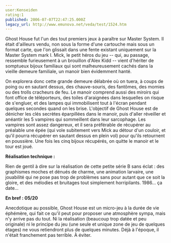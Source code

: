 ```yaml
---
user:Kenseiden
rating:1
published: 2006-07-07T22:47:25.000Z
legacy_url: http://www.emunova.net/veda/test/1524.htm
---
```

Ghost House fut l'un des tout premiers jeux à paraître sur Master System. Il était d'ailleurs vendu, non sous la forme d'une cartouche mais sous un format carte, que l'on glissait dans une fente existant uniquement sur la Master System mark I. Mick, le petit héros du jeu -- qui, au passage, ressemble furieusement à un brouillon d'Alex Kidd -- vient d'hériter de somptueux bijoux familiaux qui sont malheureusement cachés dans la vieille demeure familiale, un manoir bien évidemment hanté.  

  

On explorera donc cette grande demeure délabrée où on tuera, à coups de poing ou en sautant dessus, des chauve-souris, des fantômes, des momies ou des trolls cracheurs de feu. Le manoir comprend aussi des miroirs qui font office de téléporteurs, des toiles d'araignées dans lesquelles on risque de s'engluer, et des lampes qui immobilisent tout à l'écran pendant quelques secondes quand on les brise. L'objectif de Ghost House est de dénicher les clés secrètes éparpillées dans le manoir, puis d'aller réveiller et anéantir les 5 vampires qui sommeillent dans leur sarcophage. Les vampires sont assez dangereux, et il sera préférable de récupérer au préalable une épée (qui vole subitement vers Mick au détour d'un couloir, et qu'il pourra récupérer en sautant dessus en plein vol) pour qu'ils retournent en poussière. Une fois les cinq bijoux récupérés, on quitte le manoir et le tour est joué.  

  

**Réalisation technique :**   

Rien de gentil à dire sur la réalisation de cette petite série B sans éclat : des graphismes moches et dénués de charme, une animation larvaire, une jouabilité qui ne pose pas trop de problèmes sans pour autant que ce soit la gloire, et des mélodies et bruitages tout simplement horripilants. 1986... ça date...  

  

**En bref : 05/20**   

Anecdotique au possible, Ghost House est un micro-jeu à la durée de vie éphémère, qui fait ce qu'il peut pour proposer une atmosphère sympa, mais n'y arrive pas du tout. Ni la réalisation (beaucoup trop datée et peu originale) ni le principe du jeu (une seule et unique zone de jeu de quelques étages) ne vous retiendront plus de quelques minutes. Déjà à l'époque, il n'était franchement pas terrible. À éviter.